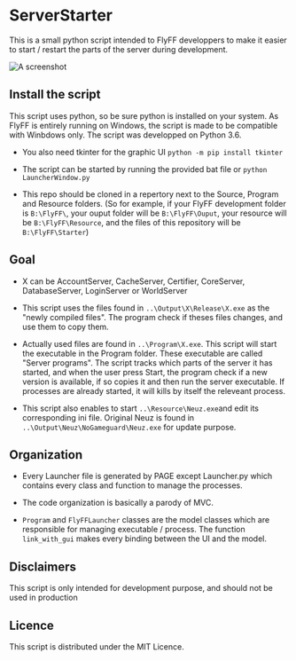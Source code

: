 # ServerStarter

This is a small python script intended to FlyFF developpers to make it easier to start / restart the parts of the server during development.

![A screenshot](https://image.noelshack.com/fichiers/2019/07/4/1550168136-launcher2.png)

## Install the script

This script uses python, so be sure python is installed on your system. As FlyFF is entirely running on Windows, the script is made to be compatible with Winbdows only. The script was developped on Python 3.6.

- You also need tkinter for the graphic UI `python -m pip install tkinter`

- The script can be started by running the provided bat file or `python LauncherWindow.py`

- This repo should be cloned in a repertory next to the Source, Program and Resource folders. (So for example, if your FlyFF development folder is `B:\FlyFF\`, your ouput folder will be `B:\FlyFF\Ouput`, your resource will be `B:\FlyFF\Resource`, and the files of this repository will be `B:\FlyFF\Starter`)

## Goal

- X can be AccountServer, CacheServer, Certifier, CoreServer, DatabaseServer, LoginServer or WorldServer

- This script uses the files found in `..\Output\X\Release\X.exe` as the "newly compiled files". The program check if theses files changes, and use them to copy them.

- Actually used files are found in `..\Program\X.exe`. This script will start the executable in the Program folder. These executable are called "Server programs". The script tracks which parts of the server it has started, and when the user press Start, the program check if a new version is available, if so copies it and then run the server executable. If processes are already started, it will kills by itself the releveant process.

- This script also enables to start `..\Resource\Neuz.exe`and edit its corresponding ini file. Original Neuz is found in `..\Output\Neuz\NoGameguard\Neuz.exe` for update purpose.

## Organization

- Every Launcher file is generated by PAGE except Launcher.py which contains every class and function to manage the processes.

- The code organization is basically a parody of MVC.

- `Program` and `FlyFFLauncher` classes are the model classes which are responsible for managing executable / process. The function `link_with_gui` makes every binding between the UI and the model.

## Disclaimers

This script is only intended for development purpose, and should not be used in production

## Licence

This script is distributed under the MIT Licence.
